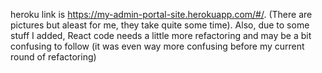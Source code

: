 heroku link is https://my-admin-portal-site.herokuapp.com/#/. (There are pictures but aleast for me, they take quite some time). Also, due to some stuff I added, React code needs a little more refactoring and may be a bit confusing to follow (it was even way more confusing before my current round of refactoring)
